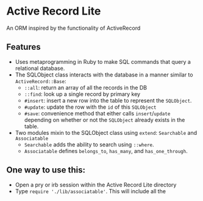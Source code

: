 # Active Record Lite

An ORM inspired by the functionality of ActiveRecord

## Features
  * Uses metaprogramming in Ruby to make SQL commands that query a relational database.
  * The SQLObject class interacts with the database in a manner similar to `ActiveRecord::Base`:
    * `::all`: return an array of all the records in the DB
    * `::find`: look up a single record by primary key
    * `#insert`: insert a new row into the table to represent the `SQLObject`.
    * `#update`: update the row with the `id` of this `SQLObject`
    * `#save`: convenience method that either calls `insert`/`update` depending on whether or not the `SQLObject` already exists in the table.
  * Two modules mixin to the SQLObject class using `extend`: `Searchable` and `Associatable`
    * `Searchable` adds the ability to search using `::where`.
    * `Associatable` defines `belongs_to`, `has_many`, and `has_one_through`.

## One way to use this:
  * Open a pry or irb session within the Active Record Lite directory
  * Type `require './lib/associatable'`. This will include all the 
